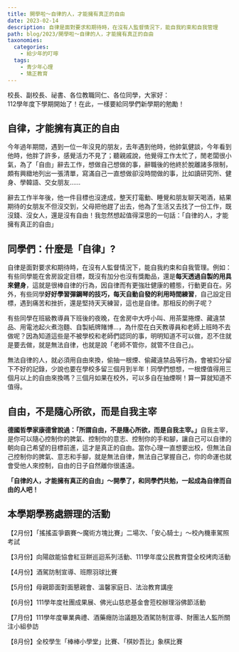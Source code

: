 ```yaml
---
title: 開學啦～自律的人，才能擁有真正的自由
date: 2023-02-14
description: 自律是面對要求和期待時，在沒有人監督情況下，能自我約束和自我管理
path: blog/2023/開學啦～自律的人，才能擁有真正的自由
taxonomies:
  categories: 
    - 給少年的叮嚀
  tags: 
    - 青少年心理
    - 矯正教育
---
```

校長、副校長、祕書、各位教職同仁、各位同學，大家好：<br>
112學年度下學期開始了！在此，一樣要給同學們新學期的勉勵！<br>

## 自律，才能擁有真正的自由
今年過年期間，遇到一位一年沒見的朋友，去年遇到他時，他帥氣健談，今年看到他時，他胖了許多，感覺活力不見了；聽親戚說，他覺得工作太忙了，閒老闆很小氣，為了「自由」辭去工作，想做自己想做的事，辭職後的他終於脫離諸多限制，頗有興緻地列出一張清單，寫滿自己一直想做卻沒時間做的事，比如讀研究所、健身、學韓語、交女朋友……

辭去工作半年後，他一件目標也沒達成，整天打電動、睡覺和朋友聊天喝酒，結果期待的女朋友不但沒交到，父母把他趕了出去，他為了生活又去找了一份工作，既沒錢、沒女人，還是沒有自由！我忽然想起值得深思的一句話：「自律的人，才能擁有真正的自由」

## 同學們：什麼是「自律」?
自律是面對要求和期待時，在沒有人監督情況下，能自我約束和自我管理。例如：有些同學能在舍房設定目標，既沒有加分也沒有獎勵品，還是<STRONG>每天透過自製的用具來健身</strong>，這就是很棒自律的行為，因自律而有更強壯健康的體態，行動更自在。另外，有些同學<STRONG>好好學習彈鋼琴的技巧，每天自動自發的利用時間練習</strong>，自己設定目標，遇到痛苦和挫折，還是堅持天天練習，這也是自律。那相反的例子呢？

有些同學在班級教導員下班後的夜晚，在舍房中大呼小叫、用茶葉捲煙、藏違禁品、用電池起火煮泡麵、自製紙牌賭博…，為什麼在白天教導員和老師上班時不去做呢？因為知道這些是不被學校和老師們認同的事，明明知道不可以做，忍不住就是要去做，就是無法自律，也就是說「老師不管你，就管不住自己」。

無法自律的人，就必須用自由來換，偷抽一根煙、偷藏違禁品等行為，會被扣分留下不好的記錄，少說也要在學校多留三個月到半年！同學們想想，一根煙值得用三個月以上的自由來換嗎？三個月如果在校外，可以多自在抽煙啊！算一算就知道不值得。

## 自由，不是隨心所欲，而是自我主宰
<STRONG>德國哲學家康德曾說過：「所謂自由，不是隨心所欲，而是自我主宰。」</strong>自我主宰，是你可以隨心控制你的脾氣、控制你的意志、控制你的手和腳，讓自己可以自律的朝向自己希望的目標前進，這才是真正的自由。當你心理一直想要出校，但無法自己控制你的脾氣、意志和手腳，就是無法自律，無法自己掌握自己，你的命運也就會受他人來控制，自由的日子自然離你很遙遠。

<STRONG>「自律的人，才能擁有真正的自由」～開學了，和同學們共勉，一起成為自律而自由的人吧！</STRONG>


## 本學期學務處辧理的活動

【2月份】「搖搖盃爭霸賽～魔術方塊比賽」二場次、「安心騎士」～校內機車駕照考試<br>

【3月份】向陽啟能協會紅豆餅巡迴系列活動、111學年度公民教育暨全校烤肉活動<br>

【4月份】酒駕防制宣導、班際羽球比賽<br>

【5月份】母親節面對面懇親會、溫馨家庭日、法治教育講座<br>

【6月份】111學年度社團成果展、佛光山慈悲基金會蒞校辦理浴佛節活動<br>

【7月份】111學年度畢業典禮、酒藥癮防治議題及酒駕防制宣導、財團法人監所關注小組參訪<br>

【8月份】全校學生「棒棒小學堂」比賽、「棋妙吾比」象棋比賽<br>